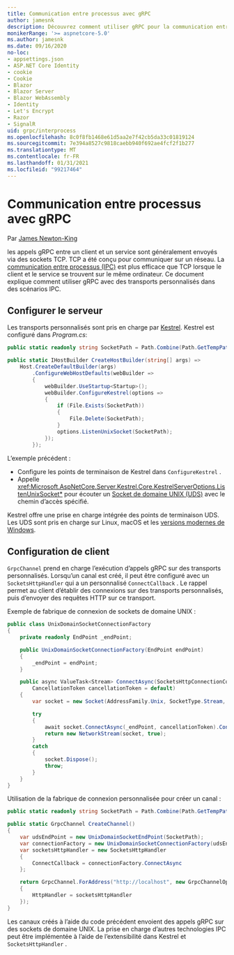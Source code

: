 ```yaml
---
title: Communication entre processus avec gRPC
author: jamesnk
description: Découvrez comment utiliser gRPC pour la communication entre processus.
monikerRange: '>= aspnetcore-5.0'
ms.author: jamesnk
ms.date: 09/16/2020
no-loc:
- appsettings.json
- ASP.NET Core Identity
- cookie
- Cookie
- Blazor
- Blazor Server
- Blazor WebAssembly
- Identity
- Let's Encrypt
- Razor
- SignalR
uid: grpc/interprocess
ms.openlocfilehash: 8c0f8fb1468e61d5aa2e7f42cb5da33c01819124
ms.sourcegitcommit: 7e394a8527c9818caebb940f692ae4fcf2f1b277
ms.translationtype: MT
ms.contentlocale: fr-FR
ms.lasthandoff: 01/31/2021
ms.locfileid: "99217464"
---
```

# <a name="inter-process-communication-with-grpc"></a>Communication entre processus avec gRPC

Par [James Newton-King](https://twitter.com/jamesnk)

les appels gRPC entre un client et un service sont généralement envoyés via des sockets TCP. TCP a été conçu pour communiquer sur un réseau. La [communication entre processus (IPC)](https://wikipedia.org/wiki/Inter-process_communication) est plus efficace que TCP lorsque le client et le service se trouvent sur le même ordinateur. Ce document explique comment utiliser gRPC avec des transports personnalisés dans des scénarios IPC.

## <a name="server-configuration"></a>Configurer le serveur

Les transports personnalisés sont pris en charge par [Kestrel](xref:fundamentals/servers/kestrel). Kestrel est configuré dans *Program.cs*:

```csharp
public static readonly string SocketPath = Path.Combine(Path.GetTempPath(), "socket.tmp");

public static IHostBuilder CreateHostBuilder(string[] args) =>
    Host.CreateDefaultBuilder(args)
        .ConfigureWebHostDefaults(webBuilder =>
        {
            webBuilder.UseStartup<Startup>();
            webBuilder.ConfigureKestrel(options =>
            {
                if (File.Exists(SocketPath))
                {
                    File.Delete(SocketPath);
                }
                options.ListenUnixSocket(SocketPath);
            });
        });
```

L’exemple précédent :

* Configure les points de terminaison de Kestrel dans `ConfigureKestrel` .
* Appelle <xref:Microsoft.AspNetCore.Server.Kestrel.Core.KestrelServerOptions.ListenUnixSocket*> pour écouter un [Socket de domaine UNIX (UDS)](https://wikipedia.org/wiki/Unix_domain_socket) avec le chemin d’accès spécifié.

Kestrel offre une prise en charge intégrée des points de terminaison UDS. Les UDS sont pris en charge sur Linux, macOS et les [versions modernes de Windows](https://devblogs.microsoft.com/commandline/af_unix-comes-to-windows/).

## <a name="client-configuration"></a>Configuration de client

`GrpcChannel` prend en charge l’exécution d’appels gRPC sur des transports personnalisés. Lorsqu’un canal est créé, il peut être configuré avec un `SocketsHttpHandler` qui a un personnalisé `ConnectCallback` . Le rappel permet au client d’établir des connexions sur des transports personnalisés, puis d’envoyer des requêtes HTTP sur ce transport.

Exemple de fabrique de connexion de sockets de domaine UNIX :

```csharp
public class UnixDomainSocketConnectionFactory
{
    private readonly EndPoint _endPoint;

    public UnixDomainSocketConnectionFactory(EndPoint endPoint)
    {
        _endPoint = endPoint;
    }

    public async ValueTask<Stream> ConnectAsync(SocketsHttpConnectionContext _,
        CancellationToken cancellationToken = default)
    {
        var socket = new Socket(AddressFamily.Unix, SocketType.Stream, ProtocolType.Unspecified);

        try
        {
            await socket.ConnectAsync(_endPoint, cancellationToken).ConfigureAwait(false);
            return new NetworkStream(socket, true);
        }
        catch
        {
            socket.Dispose();
            throw;
        }
    }
}
```

Utilisation de la fabrique de connexion personnalisée pour créer un canal :

```csharp
public static readonly string SocketPath = Path.Combine(Path.GetTempPath(), "socket.tmp");

public static GrpcChannel CreateChannel()
{
    var udsEndPoint = new UnixDomainSocketEndPoint(SocketPath);
    var connectionFactory = new UnixDomainSocketConnectionFactory(udsEndPoint);
    var socketsHttpHandler = new SocketsHttpHandler
    {
        ConnectCallback = connectionFactory.ConnectAsync
    };

    return GrpcChannel.ForAddress("http://localhost", new GrpcChannelOptions
    {
        HttpHandler = socketsHttpHandler
    });
}
```

Les canaux créés à l’aide du code précédent envoient des appels gRPC sur des sockets de domaine UNIX. La prise en charge d’autres technologies IPC peut être implémentée à l’aide de l’extensibilité dans Kestrel et `SocketsHttpHandler` .
